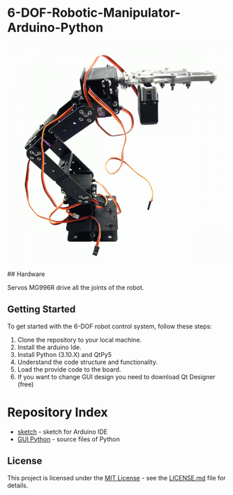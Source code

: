 # 6-DOF-Robotic-Manipulator-Arduino-Python
<p align="center">
  <img src="Robot-6-DOF-Arm-Mechanical-Robotic-Arm.png"  />
</p>
## Hardware

Servos MG996R drive all the joints of the robot.

## Getting Started

To get started with the 6-DOF robot control system, follow these steps:

1. Clone the repository to your local machine.
2. Install the arduino Ide.
3. Install Python (3.10.X) and QtPy5
4. Understand the code structure and functionality.
5. Load the provide code to the board.
6. If you want to change GUI design you need to download Qt Designer (free)

# Repository Index
* [sketch](https://github.com/karelkalata/6-DOF-Robotic-Manipulator-Arduino-Python/tree/main/Arduino) - sketch for Arduino IDE
* [GUI Python](https://github.com/karelkalata/6-DOF-Robotic-Manipulator-Arduino-Python/tree/main/Python) - source files of Python
 
## License

This project is licensed under the [MIT License](LICENSE.md) - see the [LICENSE.md](LICENSE.md) file for details.